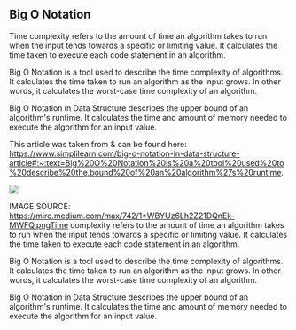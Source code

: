 Big O Notation
-----------

Time complexity refers to the amount of time an algorithm takes to run when the input tends towards a specific or limiting value. It calculates the time taken to execute each code statement in an algorithm.

Big O Notation is a tool used to describe the time complexity of algorithms. It calculates the time taken to run an algorithm as the input grows. In other words, it calculates the worst-case time complexity of an algorithm. 

Big O Notation in Data Structure describes the upper bound of an algorithm's runtime. It calculates the time and amount of memory needed to execute the algorithm for an input value. 

This article was taken from & can be found here: https://www.simplilearn.com/big-o-notation-in-data-structure-article#:~:text=Big%20O%20Notation%20is%20a%20tool%20used%20to%20describe%20the,bound%20of%20an%20algorithm%27s%20runtime.

![](https://miro.medium.com/max/742/1*WBYUz6Lh2Z21DQnEk-MWFQ.png)



IMAGE SOURCE: https://miro.medium.com/max/742/1*WBYUz6Lh2Z21DQnEk-MWFQ.pngTime complexity refers to the amount of time an algorithm takes to run when the input tends towards a specific or limiting value. It calculates the time taken to execute each code statement in an algorithm.

Big O Notation is a tool used to describe the time complexity of algorithms. It calculates the time taken to run an algorithm as the input grows. In other words, it calculates the worst-case time complexity of an algorithm. 

Big O Notation in Data Structure describes the upper bound of an algorithm's runtime. It calculates the time and amount of memory needed to execute the algorithm for an input value. 
